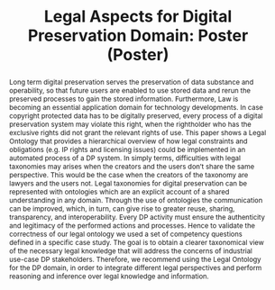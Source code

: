 ---
abstract: Long term digital preservation serves the preservation of data substance
  and operability, so that future users are enabled to use stored data and rerun the
  preserved processes to gain the stored information. Furthermore, Law is becoming
  an essential application domain for technology developments. In case copyright protected
  data has to be digitally preserved, every process of a digital preservation system
  may violate this right, when the rightholder who has the exclusive rights did not
  grant the relevant rights of use. This paper shows a Legal Ontology that provides
  a hierarchical overview of how legal constraints and obligations (e.g. IP rights
  and licensing issues) could be implemented in an automated process of a DP system.
  In simply terms, difficulties with legal taxonomies may arises when the creators
  and the users don’t share the same perspective. This would be the case when the
  creators of the taxonomy are lawyers and the users not. Legal taxonomies for digital
  preservation can be represented with ontologies which are an explicit account of
  a shared understanding in any domain. Through the use of ontologies the communication
  can be improved, which, in turn, can give rise to greater reuse, sharing, transparency,
  and interoperability. Every DP activity must ensure the authenticity and legitimacy
  of the performed actions and processes. Hence to validate the correctness of our
  legal ontology we used a set of competency questions defined in a specific case
  study. The goal is to obtain a clearer taxonomical view of the necessary legal knowledge
  that will address the concerns of industrial use-case DP stakeholders. Therefore,
  we recommend using the Legal Ontology for the DP domain, in order to integrate different
  legal perspectives and perform reasoning and inference over legal knowledge and
  information.
creators:
- Kolany-Raiser, Barbara
- Bakhshandeh, Marzieh
- Borbinha, José
- Yankova, Silviya
date: null
document_url: https://services.phaidra.univie.ac.at/api/object/o:378716/download
grand_parent: iPRES
institutions: []
keywords:
- digital preservation
- ontology
- legal ontology
- legal taxonomies
landing_page_url: https://phaidra.univie.ac.at/o:378716
language: eng
layout: publication
license: CC BY-NC-SA 3.0 AT
notes_url: null
parent: iPRES 2014
presentation_url: null
publication_type: poster
size: 902574
source_name: iPRES
title: 'Legal Aspects for Digital Preservation Domain: Poster (Poster) '
year: 2014
---